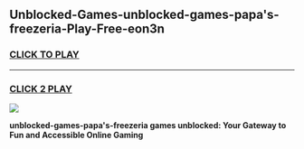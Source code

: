 
## Unblocked-Games-unblocked-games-papa's-freezeria-Play-Free-eon3n
<h3>
<a href="https://premium76.site?title=unblocked-games-papa's-freezeria&ref=09A">CLICK TO PLAY</a></h3>
<hr>

<h3>
<a href="https://premium76.site?title=unblocked-games-papa's-freezeria&ref=09A">CLICK 2 PLAY</a>
  
</h3>

<a href="https://premium76.site?title=unblocked-games-papa's-freezeria&ref=09A"><img src="https://clearcache.store/games.png"></a>


**unblocked-games-papa's-freezeria games unblocked: Your Gateway to Fun and Accessible Online Gaming**
